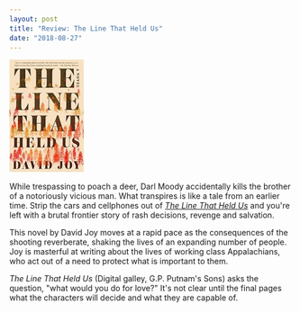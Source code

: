 ```yaml
---
layout: post
title: "Review: The Line That Held Us"
date: "2018-08-27"
---
```


![](/assets/images/61RuMH6k8iL-132x200.jpg)

While trespassing to poach a deer, Darl Moody accidentally kills the brother of a notoriously vicious man. What transpires is like a tale from an earlier time. Strip the cars and cellphones out of [_The Line That Held Us_](https://amzn.to/2BDxEI6) and you're left with a brutal frontier story of rash decisions, revenge and salvation.

This novel by David Joy moves at a rapid pace as the consequences of the shooting reverberate, shaking the lives of an expanding number of people. Joy is masterful at writing about the lives of working class Appalachians, who act out of a need to protect what is important to them.

_The Line That Held Us_ (Digital galley, G.P. Putnam's Sons) asks the question, "what would you do for love?" It's not clear until the final pages what the characters will decide and what they are capable of.
